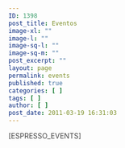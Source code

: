 ```yaml
---
ID: 1398
post_title: Eventos
image-xl: ""
image-l: ""
image-sq-l: ""
image-sq-m: ""
post_excerpt: ""
layout: page
permalink: events
published: true
categories: [ ]
tags: [ ]
author: [ ]
post_date: 2011-03-19 16:31:03
---
```

<span style="color: #444444;">[ESPRESSO_EVENTS]</span>